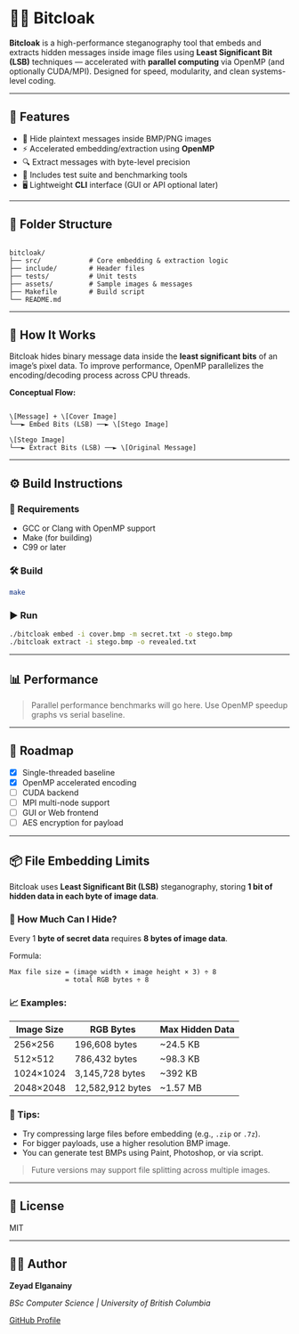 # 🕵️‍♂️ Bitcloak

**Bitcloak** is a high-performance steganography tool that embeds and extracts hidden messages inside image files using **Least Significant Bit (LSB)** techniques — accelerated with **parallel computing** via OpenMP (and optionally CUDA/MPI). Designed for speed, modularity, and clean systems-level coding.

---

## 🚀 Features

- 🔐 Hide plaintext messages inside BMP/PNG images
- ⚡ Accelerated embedding/extraction using **OpenMP**
- 🔍 Extract messages with byte-level precision
- 🧪 Includes test suite and benchmarking tools
- 🖥️ Lightweight **CLI** interface (GUI or API optional later)

---

## 📁 Folder Structure

```

bitcloak/
├── src/            # Core embedding & extraction logic
├── include/        # Header files
├── tests/          # Unit tests
├── assets/         # Sample images & messages
├── Makefile        # Build script
└── README.md

```

---

## 🧠 How It Works

Bitcloak hides binary message data inside the **least significant bits** of an image’s pixel data. To improve performance, OpenMP parallelizes the encoding/decoding process across CPU threads.

**Conceptual Flow:**

```

\[Message] + \[Cover Image]
└──► Embed Bits (LSB) ──► \[Stego Image]

\[Stego Image]
└──► Extract Bits (LSB) ──► \[Original Message]

````

---

## ⚙️ Build Instructions

### 🔧 Requirements
- GCC or Clang with OpenMP support
- Make (for building)
- C99 or later

### 🛠️ Build
```bash
make
````

### ▶️ Run

```bash
./bitcloak embed -i cover.bmp -m secret.txt -o stego.bmp
./bitcloak extract -i stego.bmp -o revealed.txt
```

---

## 📊 Performance

> Parallel performance benchmarks will go here.
> Use OpenMP speedup graphs vs serial baseline.

---

## 📌 Roadmap

* [x] Single-threaded baseline
* [x] OpenMP accelerated encoding
* [ ] CUDA backend
* [ ] MPI multi-node support
* [ ] GUI or Web frontend
* [ ] AES encryption for payload

---
## 📦 File Embedding Limits

Bitcloak uses **Least Significant Bit (LSB)** steganography, storing **1 bit of hidden data in each byte of image data**.

### 🔢 How Much Can I Hide?
Every 1 **byte of secret data** requires **8 bytes of image data**.

Formula:
```
Max file size = (image width × image height × 3) ÷ 8
              = total RGB bytes ÷ 8
```

### 📈 Examples:
| Image Size    | RGB Bytes       | Max Hidden Data |
|---------------|------------------|------------------|
| 256×256       | 196,608 bytes     | ~24.5 KB         |
| 512×512       | 786,432 bytes     | ~98.3 KB         |
| 1024×1024     | 3,145,728 bytes   | ~392 KB          |
| 2048×2048     | 12,582,912 bytes  | ~1.57 MB         |

### 🧰 Tips:
- Try compressing large files before embedding (e.g., `.zip` or `.7z`).
- For bigger payloads, use a higher resolution BMP image.
- You can generate test BMPs using Paint, Photoshop, or via script.

> Future versions may support file splitting across multiple images.
---

## 📜 License

MIT

---

## 👨‍💻 Author

**Zeyad Elganainy**

*BSc Computer Science | University of British Columbia*

[GitHub Profile](https://github.com/zeyadelganainy)

